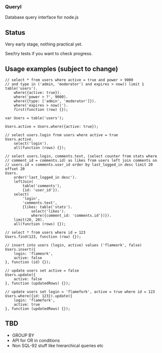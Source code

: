 ### Queryl

Database query interface for node.js

## Status

Very early stage, nothing practical yet.

See/try tests if you want to check progress.  

## Usage examples (subject to change)

    // select * from users where active = true and power > 9000
    // and type in ('admin, 'moderator') and expires > now() limit 1
    table('users').
        where({active: true}).
        where('power > ?', 9000).
        where({type: ['admin', 'moderator']}).
        where('expires > now()').
        first(function (row) {});
    
    var Users = table('users');
    
    Users.active = Users.where({active: true});
    
    // select users.login from users where active = true
    Users.active.
        select('login').
        all(function (rows) {});
    
    // select users.login, comments.text, (select counter from stats where
    // comment_id = comments.id) as likes from users left join comments on
    // users.id = comments.user_id order by last_logged_in desc limit 20 offset 20
    Users.
        order('last_logged_in desc').
        leftJoin(
            table('comments'),
            {id: 'user_id'}).
        select(
            'login',
            'comments.text',
            {likes: table('stats').
                select('likes').
                where({comment_id: 'comments.id'})}).
        limit(20, 20).
        all(function (rows) {});
    
    // select * from users where id = 123
    Users.find(123, function (row) {});
    
    // insert into users (login, active) values ('flameork', false)
    Users.insert({
        login: 'flameork',
        active: false
    }, function (id) {});
    
    // update users set active = false
    Users.update({
        active: false
    }, function (updatedRows) {});
    
    // update users set login = 'flamefork', active = true where id = 123
    Users.where({id: 123}).update({
        login: 'flamefork',
        active: true
    }, function (updatedRows) {});

## TBD

- GROUP BY
- API for OR in conditions
- Non SQL-92 stuff like hierarchical queries etc